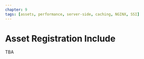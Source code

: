 ```yaml
---
chapter: 9
tags: [assets, performance, server-side, caching, NGINX, SSI]
---
```


# Asset Registration Include

TBA
